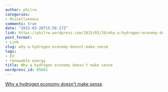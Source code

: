 ```yaml
---
author: philrw
categories:
- Miscellaneous
comments: true
date: "2015-03-20T15:56:17Z"
link: https://philrw.wordpress.com/2015/03/20/why-a-hydrogen-economy-doesnt-make-sense/
post_format:
- Link
slug: why-a-hydrogen-economy-doesnt-make-sense
tags:
- EV
- renewable energy
title: Why a hydrogen economy doesn't make sense
wordpress_id: 85601
---
```


[Why a hydrogen economy doesn't make sense](http://phys.org/news85074285.html).
